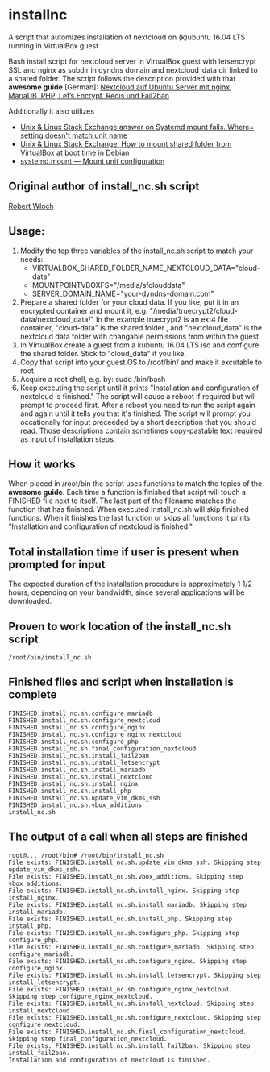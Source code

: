 # installnc
A script that automizes installation of nextcloud on (k)ubuntu 16.04 LTS running in VirtualBox guest

Bash install script for nextcloud server in VirtualBox guest with letsencrypt SSL and nginx as subdir in dyndns domain and nextcloud_data dir linked to a shared folder.
The script follows the description provided with that **awesome guide** [German]:
[Nextcloud auf Ubuntu Server mit nginx, MariaDB, PHP, Let’s Encrypt, Redis und Fail2ban](https://decatec.de/home-server/nextcloud-auf-ubuntu-server-mit-nginx-mariadb-php-lets-encrypt-redis-und-fail2ban/ "Nextcloud auf Ubuntu Server mit nginx, MariaDB, PHP, Let’s Encrypt, Redis und Fail2ban")

Additionally it also utilizes
* [Unix & Linux Stack Exchange answer on Systemd mount fails. Where= setting doesn't match unit name](https://unix.stackexchange.com/a/345518 "Unix & Linux Stack Exchange answer on Systemd mount fails. Where= setting doesn't match unit name")
* [Unix & Linux Stack Exchange: How to mount shared folder from VirtualBox at boot time in Debian](https://unix.stackexchange.com/questions/335609/how-to-mount-shared-folder-from-virtualbox-at-boot-time-in-debian "Unix & Linux Stack Exchange: How to mount shared folder from VirtualBox at boot time in Debian")
* [systemd.mount — Mount unit configuration](https://www.freedesktop.org/software/systemd/man/systemd.mount.html "systemd.mount — Mount unit configuration")


## Original author of install_nc.sh script
[Robert Wloch](https://github.com/rowlo "Robert Wloch on github")

## Usage:
1. Modify the top three variables of the install_nc.sh script to match your needs:
   - VIRTUALBOX_SHARED_FOLDER_NAME_NEXTCLOUD_DATA="cloud-data"
   - MOUNTPOINTVBOXFS="/media/sfclouddata"
   - SERVER_DOMAIN_NAME="your-dyndns-domain.com"
2. Prepare a shared folder for your cloud data. If you like, put it in an encrypted container and mount it, e.g. "/media/truecrypt2/cloud-data/nextcloud_data/"
  In the example truecrypt2 is an ext4 file container, "cloud-data" is the shared folder , and "nextcloud_data" is the nextcloud data folder with changable permissions from within the guest.
3. In VirtualBox create a guest from a kubuntu 16.04 LTS iso and configure the shared folder. Stick to "cloud_data" if you like.
4. Copy that script into your guest OS to /root/bin/ and make it excutable to root.
5. Acquire a root shell, e.g. by: sudo /bin/bash
6. Keep executing the script until it prints "Installation and configuration of nextcloud is finished."
  The script will cause a reboot if required but will prompt to proceed first. After a reboot you need to run the script again and again until it tells you that it's finished.
  The script will prompt you occationally for input preceeded by a short description that you should read. Those descriptions contain sometimes copy-pastable text required as input of installation steps.

## How it works
When placed in /root/bin the script uses functions to match the topics of the **awesome guide**.
Each time a function is finished that script will touch a FINISHED file next to itself. The last part of the filename matches the function that has finished.
When executed install_nc.sh will skip finished functions.
When it finishes the last function or skips all functions it prints "Installation and configuration of nextcloud is finished."

## Total installation time if user is present when prompted for input
The expected duration of the installation procedure is approximately 1 1/2 hours, depending on your bandwidth, since several applications will be downloaded.

## Proven to work location of the install_nc.sh script
```
/root/bin/install_nc.sh
```

## Finished files and script when installation is complete
```
FINISHED.install_nc.sh.configure_mariadb
FINISHED.install_nc.sh.configure_nextcloud
FINISHED.install_nc.sh.configure_nginx
FINISHED.install_nc.sh.configure_nginx_nextcloud
FINISHED.install_nc.sh.configure_php
FINISHED.install_nc.sh.final_configuration_nextcloud
FINISHED.install_nc.sh.install_fail2ban
FINISHED.install_nc.sh.install_letsencrypt
FINISHED.install_nc.sh.install_mariadb
FINISHED.install_nc.sh.install_nextcloud
FINISHED.install_nc.sh.install_nginx
FINISHED.install_nc.sh.install_php
FINISHED.install_nc.sh.update_vim_dkms_ssh
FINISHED.install_nc.sh.vbox_additions
install_nc.sh
```

## The output of a call when all steps are finished
```
root@...:/root/bin# /root/bin/install_nc.sh
File exists: FINISHED.install_nc.sh.update_vim_dkms_ssh. Skipping step update_vim_dkms_ssh.
File exists: FINISHED.install_nc.sh.vbox_additions. Skipping step vbox_additions.
File exists: FINISHED.install_nc.sh.install_nginx. Skipping step install_nginx.
File exists: FINISHED.install_nc.sh.install_mariadb. Skipping step install_mariadb.
File exists: FINISHED.install_nc.sh.install_php. Skipping step install_php.
File exists: FINISHED.install_nc.sh.configure_php. Skipping step configure_php.
File exists: FINISHED.install_nc.sh.configure_mariadb. Skipping step configure_mariadb.
File exists: FINISHED.install_nc.sh.configure_nginx. Skipping step configure_nginx.
File exists: FINISHED.install_nc.sh.install_letsencrypt. Skipping step install_letsencrypt.
File exists: FINISHED.install_nc.sh.configure_nginx_nextcloud. Skipping step configure_nginx_nextcloud.
File exists: FINISHED.install_nc.sh.install_nextcloud. Skipping step install_nextcloud.
File exists: FINISHED.install_nc.sh.configure_nextcloud. Skipping step configure_nextcloud.
File exists: FINISHED.install_nc.sh.final_configuration_nextcloud. Skipping step final_configuration_nextcloud.
File exists: FINISHED.install_nc.sh.install_fail2ban. Skipping step install_fail2ban.
Installation and configuration of nextcloud is finished.
```
